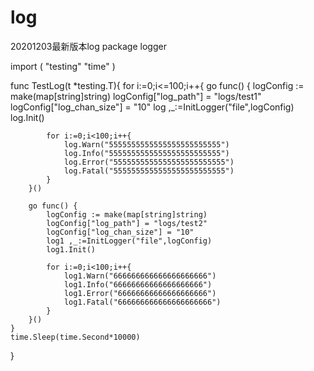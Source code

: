 # log
20201203最新版本log
package logger

import (
	"testing"
	"time"
)




func TestLog(t *testing.T){
	for i:=0;i<=100;i++{
		go func() {
			logConfig := make(map[string]string)
			logConfig["log_path"] = "logs/test1"
			logConfig["log_chan_size"] = "10"
			log ,_:=InitLogger("file",logConfig)
			log.Init()

			for i:=0;i<100;i++{
				log.Warn("5555555555555555555555555")
				log.Info("5555555555555555555555555")
				log.Error("5555555555555555555555555")
				log.Fatal("5555555555555555555555555")
			}
		}()

		go func() {
			logConfig := make(map[string]string)
			logConfig["log_path"] = "logs/test2"
			logConfig["log_chan_size"] = "10"
			log1 ,_:=InitLogger("file",logConfig)
			log1.Init()

			for i:=0;i<100;i++{
				log1.Warn("666666666666666666666")
				log1.Info("66666666666666666666")
				log1.Error("66666666666666666666")
				log1.Fatal("666666666666666666666")
			}
		}()
	}
	time.Sleep(time.Second*10000)

}

